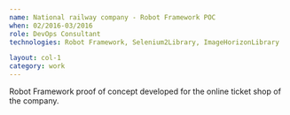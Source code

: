 ```yaml
---
name: National railway company - Robot Framework POC
when: 02/2016­-03/2016
role: DevOps Consultant
technologies: Robot Framework, Selenium2Library, ImageHorizonLibrary

layout: col-1
category: work
---
```


Robot Framework proof of concept developed for the online ticket shop of the company.